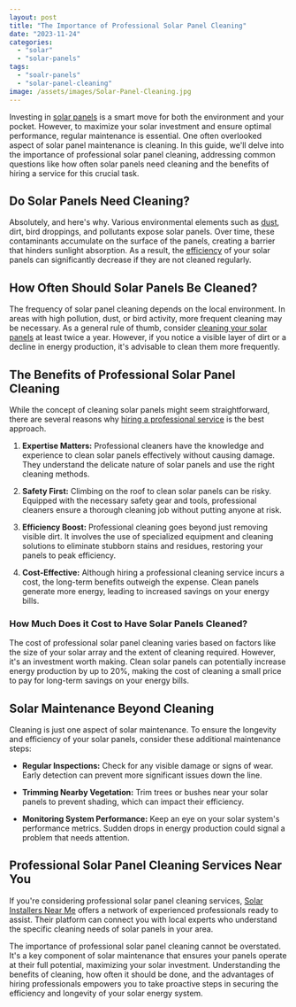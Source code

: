 ```yaml
---
layout: post
title: "The Importance of Professional Solar Panel Cleaning"
date: "2023-11-24"
categories: 
  - "solar"
  - "solar-panels"
tags: 
  - "soalr-panels"
  - "solar-panel-cleaning"
image: /assets/images/Solar-Panel-Cleaning.jpg
---
```


Investing in [solar panels](/how-do-solar-panels-work/) is a smart move for both the environment and your pocket. However, to maximize your solar investment and ensure optimal performance, regular maintenance is essential. One often overlooked aspect of solar panel maintenance is cleaning. In this guide, we'll delve into the importance of professional solar panel cleaning, addressing common questions like how often solar panels need cleaning and the benefits of hiring a service for this crucial task.

## Do Solar Panels Need Cleaning?

Absolutely, and here's why. Various environmental elements such as [dust](/the-impact-of-sand-and-dust-storms-on-solar-panel-efficiency/), dirt, bird droppings, and pollutants expose solar panels. Over time, these contaminants accumulate on the surface of the panels, creating a barrier that hinders sunlight absorption. As a result, the [efficiency](/solar-equipment-placement/) of your solar panels can significantly decrease if they are not cleaned regularly.

## How Often Should Solar Panels Be Cleaned?

The frequency of solar panel cleaning depends on the local environment. In areas with high pollution, dust, or bird activity, more frequent cleaning may be necessary. As a general rule of thumb, consider [cleaning your solar panels](/how-to-clean-solar-panels/) at least twice a year. However, if you notice a visible layer of dirt or a decline in energy production, it's advisable to clean them more frequently.

## The Benefits of Professional Solar Panel Cleaning

While the concept of cleaning solar panels might seem straightforward, there are several reasons why [hiring a professional service](/) is the best approach.

1. **Expertise Matters:** Professional cleaners have the knowledge and experience to clean solar panels effectively without causing damage. They understand the delicate nature of solar panels and use the right cleaning methods.

3. **Safety First:** Climbing on the roof to clean solar panels can be risky. Equipped with the necessary safety gear and tools, professional cleaners ensure a thorough cleaning job without putting anyone at risk.

5. **Efficiency Boost:** Professional cleaning goes beyond just removing visible dirt. It involves the use of specialized equipment and cleaning solutions to eliminate stubborn stains and residues, restoring your panels to peak efficiency.

7. **Cost-Effective:** Although hiring a professional cleaning service incurs a cost, the long-term benefits outweigh the expense. Clean panels generate more energy, leading to increased savings on your energy bills.

### How Much Does it Cost to Have Solar Panels Cleaned?

The cost of professional solar panel cleaning varies based on factors like the size of your solar array and the extent of cleaning required. However, it's an investment worth making. Clean solar panels can potentially increase energy production by up to 20%, making the cost of cleaning a small price to pay for long-term savings on your energy bills.

## Solar Maintenance Beyond Cleaning

Cleaning is just one aspect of solar maintenance. To ensure the longevity and efficiency of your solar panels, consider these additional maintenance steps:

- **Regular Inspections:** Check for any visible damage or signs of wear. Early detection can prevent more significant issues down the line.

- **Trimming Nearby Vegetation:** Trim trees or bushes near your solar panels to prevent shading, which can impact their efficiency.

- **Monitoring System Performance:** Keep an eye on your solar system's performance metrics. Sudden drops in energy production could signal a problem that needs attention.

## Professional Solar Panel Cleaning Services Near You

If you're considering professional solar panel cleaning services, [Solar Installers Near Me](/) offers a network of experienced professionals ready to assist. Their platform can connect you with local experts who understand the specific cleaning needs of solar panels in your area.

The importance of professional solar panel cleaning cannot be overstated. It's a key component of solar maintenance that ensures your panels operate at their full potential, maximizing your solar investment. Understanding the benefits of cleaning, how often it should be done, and the advantages of hiring professionals empowers you to take proactive steps in securing the efficiency and longevity of your solar energy system.
